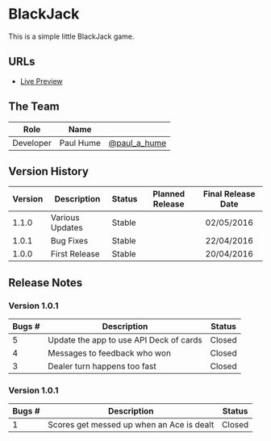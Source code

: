 # BlackJack

This is a simple little BlackJack game.

## URLs
* [Live Preview](http://www.paulhume.co.uk/demos/blackjack)

## The Team

| Role      | Name          |                                                |
| --------- | ------------- | ---------------------------------------------- |
| Developer | Paul Hume     | [@paul_a_hume](http://twitter.com/paul_a_hume) |

## Version History

| Version | Description         | Status      | Planned Release | Final Release Date |
| ------- | ------------------- | ----------- | :-------------: | :----------------: |
| 1.1.0   | Various Updates     | Stable      |                 | 02/05/2016         |
| 1.0.1   | Bug Fixes           | Stable      |                 | 22/04/2016         |
| 1.0.0   | First Release       | Stable      |                 | 20/04/2016         |

## Release Notes

### Version 1.0.1

| Bugs #  | Description                                       | Status |
| ------- | ------------------------------------------------- | ------ |
| 5       | Update the app to use API Deck of cards           | Closed |
| 4       | Messages to feedback who won                      | Closed |
| 3       | Dealer turn happens too fast                      | Closed |

### Version 1.0.1

| Bugs #  | Description                                       | Status |
| ------- | ------------------------------------------------- | ------ |
| 1       | Scores get messed up when an Ace is dealt         | Closed |
